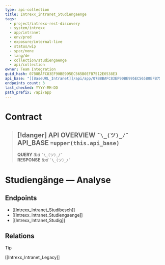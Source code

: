 ```yaml
---
type: api-collection
title: Intrexx_intranet_Studiengaenge
tags:
  - project/intrexx-rest-discovery
  - system/intrexx
  - app/intranet
  - env/prod
  - exposure/internal-live
  - status/wip
  - spec/none
  - lang/de
  - collection/studiengaenge
  - api/collection
owner: Team Integration
guid_hash: 07B8BAFC83EF90BE995EC565B0EFB7512E0538E3
api_base: "[[BaseURL_Intranet]]/api/app/07B8BAFC83EF90BE995EC565B0EFB7512E0538E3"
endpoints_count: 3
last_checked: YYYY-MM-DD
path_prefix: /api/app
---
```




#  Contract
> [!danger] API OVERVIEW `¯\_(ツ)_/¯`
> **API_BASE** `=upper(this.api_base)`
> ---
> **QUERY** _tbd_ `¯\_(ツ)_/¯`  
> **RESPONSE** _tbd_ `¯\_(ツ)_/¯`

# Studiengänge — Analyse


## Endpoints
- [[Intrexx_Intranet_Studibesch]]
- [[Intrexx_Intranet_Studiengaenge]]
- [[Intrexx_Intranet_Studig]]



## Relations
> [!tip]
> [[Intrexx_Intranet_Legacy]]
